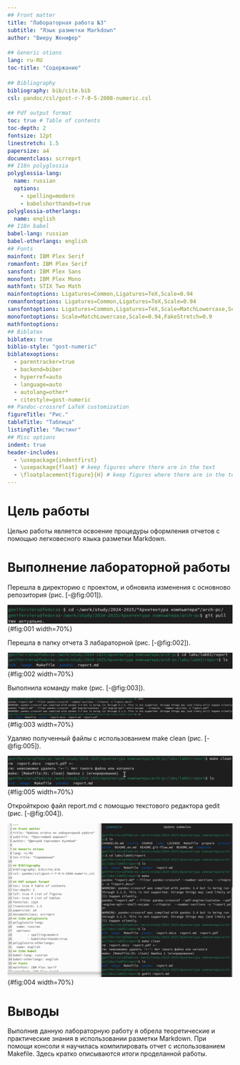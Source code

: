 ```yaml
---
## Front matter
title: "Лабораторная работа №3"
subtitle: "Язык разметки Markdown"
author: "Виеру Женифер"

## Generic otions
lang: ru-RU
toc-title: "Содержание"

## Bibliography
bibliography: bib/cite.bib
csl: pandoc/csl/gost-r-7-0-5-2008-numeric.csl

## Pdf output format
toc: true # Table of contents
toc-depth: 2
fontsize: 12pt
linestretch: 1.5
papersize: a4
documentclass: scrreprt
## I18n polyglossia
polyglossia-lang:
  name: russian
  options:
	- spelling=modern
	- babelshorthands=true
polyglossia-otherlangs:
  name: english
## I18n babel
babel-lang: russian
babel-otherlangs: english
## Fonts
mainfont: IBM Plex Serif
romanfont: IBM Plex Serif
sansfont: IBM Plex Sans
monofont: IBM Plex Mono
mathfont: STIX Two Math
mainfontoptions: Ligatures=Common,Ligatures=TeX,Scale=0.94
romanfontoptions: Ligatures=Common,Ligatures=TeX,Scale=0.94
sansfontoptions: Ligatures=Common,Ligatures=TeX,Scale=MatchLowercase,Scale=0.94
monofontoptions: Scale=MatchLowercase,Scale=0.94,FakeStretch=0.9
mathfontoptions:
## Biblatex
biblatex: true
biblio-style: "gost-numeric"
biblatexoptions:
  - parentracker=true
  - backend=biber
  - hyperref=auto
  - language=auto
  - autolang=other*
  - citestyle=gost-numeric
## Pandoc-crossref LaTeX customization
figureTitle: "Рис."
tableTitle: "Таблица"
listingTitle: "Листинг"
## Misc options
indent: true
header-includes:
  - \usepackage{indentfirst}
  - \usepackage{float} # keep figures where there are in the text
  - \floatplacement{figure}{H} # keep figures where there are in the text
---
```


# Цель работы

Целью работы является освоение процедуры оформления отчетов с помощью легковесного
языка разметки Markdown.

# Выполнение лабораторной работы
Перешла в директорию с проектом, и обновила изменения с основново репозитория (рис. [-@fig:001]).

![Переход в директорий](image/1.png){#fig:001 width=70%}

Перешла в папку отчета 3 лабараторной (рис. [-@fig:002]).

![Переход в папку отчета](image/2.png){#fig:002 width=70%}

Выполнила команду make (рис. [-@fig:003]).

![Выполнение команды make](image/3.png){#fig:003 width=70%}

Удаляю полученный файлы с использованием make clean (рис. [-@fig:005]).

![Выполнение команды make clean](image/5.png){#fig:005 width=70%}

Откройткрою файл report.md c помощью текстового редактора gedit (рис. [-@fig:004]).

![Выполнение конманды gedit](image/4.png){#fig:004 width=70%}

# Выводы
Выполнив данную лабораторную работу я обрела теоретические и практические знания в использовании разметки Markdown. При помощи консоли я научилась компилировать отчет с использованием Makefile.
Здесь кратко описываются итоги проделанной работы.

